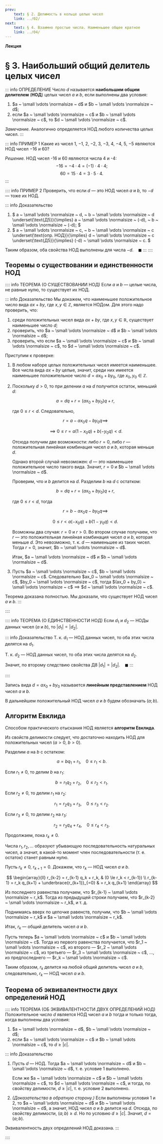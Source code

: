 ```yaml
---
prev:
    text: § 2. Делимость в кольце целых чисел
    link: ../02/
next:
    text: § 4. Взаимно простые числа. Наименьшее общее кратное
    link: ../04/
---
```


**Лекция**

# § 3. Наибольший общий делитель целых чисел

::: info ОПРЕДЕЛЕНИЕ
Число $d$ называется **наибольшим общим делителем** (**НОД**) целых чисел $a$ и $b$, если выполнены два условия:
1. $a ~ \small \vdots \normalsize ~ d$ и $b ~ \small \vdots \normalsize ~ d$;
2. если $a ~ \small \vdots \normalsize ~ c$ и $b ~ \small \vdots \normalsize ~ c$, то $d ~ \small \vdots \normalsize ~ c$.

*Замечание.* Аналогично определяется НОД любого количества целых чисел.
:::

::: info ПРИМЕР 1
Какие из чисел $1$, $-1$, $2$, $-2$, $3$, $-3$, $4$, $-4$, $5$, $-5$ являются НОД чисел $-16$ и $60$?

*Решение.* НОД чисел -16 и 60 являются числа 4 и -4:
$$ -16 = -4 \cdot 4 = (-1) \cdot 4 \cdot 4; $$
$$ 60 = 15 \cdot 4 = 3 \cdot 5 \cdot 4. $$
:::

:::: info ПРИМЕР 2
Проверить, что если $d$ — это НОД чисел $a$ и $b$, то $-d$ — тоже их НОД.

::: info Доказательство
1. $
   a ~ \small \vdots \normalsize ~ d, ~ b ~ \small \vdots \normalsize ~ d \underset{\text{Д5}}{\implies} a ~ \small \vdots \normalsize ~ (-d), ~ b ~ \small \vdots \normalsize ~ (-d);
   $
2. $
   a ~ \small \vdots \normalsize ~ c, ~ b ~ \small \vdots \normalsize ~ c \underset{\text{опр. НОД}}{\implies} d ~ \small \vdots \normalsize ~ c \underset{\text{Д5}}{\implies} (-d) ~ \small \vdots \normalsize ~ c.
   $

Таким образом, оба свойства НОД выполнены для числа $-d$. $~ ~ ~ \blacksquare$
:::
::::

## Теоремы о существовании и единственности НОД

:::: info ТЕОРЕМА (О СУЩЕСТВОВАНИИ НОД)
Если $a$ и $b$ — целые числа, не равные нулю, то существует их НОД.

::: info Доказательство
Мы докажем, что наименьшее положительное число вида $ax + by$, где $x, y \in \mathbb{Z}$, является НОДом. Для этого надо проверить, что:
1. среди положительных чисел вида $ax + by$, где $x, y \in \mathbb{R}$, существует наименьшее число $d$;
2. проверить, что $a ~ \small \vdots \normalsize ~ d$ и $b ~ \small \vdots \normalsize ~ d$;
4. проверить, что если $a ~ \small \vdots \normalsize ~ c$ и $b ~ \small \vdots \normalsize ~ c$, то $d ~ \small \vdots \normalsize ~ c$.

Приступим к проверке:
1. В любом наборе целых положительных чисел имеется наименьшее. Все числа вида $ax + by$ целые, значит, среди них имеется наименьшее положительное число $d = ax_0 + by_0$, где $x_0, y_0 \in \mathbb{Z}$.
2. Поскольку $d > 0$, то при делении $a$ на $d$ получится остаток, меньший $d$:

   $$
   a = dq + r = (ax_0 + by_0) q + r,
   $$

   где $0 \le r < d$. Следовательно,

   $$
   r = a - ax_0 q - by_0 q \implies
   $$

   $$
   \implies 0 \le r = a(1 - x_0 q) + b(-y_0 q) < d.
   $$

   Отсюда получим две возможности: либо $r = 0$, либо $r$ — положительная линейная комбинация чисел $a$ и $b$, которая меньше $d$.

   Однако второй случай невозможен: $d$ — это наименьшее положительное число такого вида. Значит, $r = 0$ и $b ~ \small \vdots \normalsize ~ d$.

   Проверим, что и $b$ делится на $d$. Разделим $b$ на $d$ с остатком:

   $$
   b = dq + r = (ax_0 + by_0)q + r,
   $$

   где $0 \le r < d$, тогда

   $$
   r = b - ax_0 q - by_0 q \implies
   $$

   $$
   0 \le r < a(-x_0 q) + b(1 - y_0 q) < d.
   $$

   Возможны два случая: $r = 0$ и $r > 0$. Во втором случае получаем, что $r$ — это положительная линейная комбинация чисел $a$ и $b$, которая меньше $d$. Это невозможно, т. к. $d$ — наименьшее из таких чисел. Тогда $r = 0$, значит, $b ~ \small \vdots \normalsize ~ d$.

   Итак, $a ~ \small \vdots \normalsize ~ d$ и $b ~ \small \vdots \normalsize ~ d$.

3. Пусть $a ~ \small \vdots \normalsize ~ c$, $b ~ \small \vdots \normalsize ~ c$. Следовательно $ax_0 ~ \small \vdots \normalsize ~ c$, $by_0 ~ \small \vdots \normalsize ~ c$, тогда $(ax_0 + by_0) ~ \small \vdots \normalsize ~ c$ $\implies$ $d ~ \small \vdots \normalsize ~ c$.

Теорема доказана полностью. Мы доказали, что существует НОД чисел $a$ и $b$.
:::

::::


:::: info ТЕОРЕМА (О ЕДИНСТВЕННОСТИ НОД)
Если $d_1$ и $d_2$ — НОДы данных чисел ($a$ и $b$), то $|d_1| = |d_2|$.

::: info Доказательство
Т. к. $d_1$ — НОД данных чисел, то оба этих числа делятся на $d_1$.

Т. к. $d_2$ — НОД данных чисел, то оба этих числа делятся на $d_2$.

Значит, по второму следствию свойства Д8 $|d_1| = |d_2|$. $~~~\blacksquare$
:::

::::

Запись вида $d = ax_0 + by_0$ называется **линейным представлением** НОД чисел $a$ и $b$.

В дальнейшем положительный НОД чисел $a$ и $b$ будем обозначать $(a; b)$.

## Алгоритм Евклида

Способом практического отыскания НОД является **алгоритм Евклида**.

Из свойств делимости следует, что достаточно находить НОД для положительных чисел ($a > 0$, $b > 0$).

Разделим $a$ на $b$ с остатком:

$$
a = bq_1 + r_1, ~ ~ ~ ~ 0 \le r_1 < b.
$$

Если $r_1 \ne 0$, то делим $b$ на $r_1$:

$$
b = r_1 q_2 + r_2, ~ ~ ~ ~ 0 \le r_2 < r_1.
$$

Если $r_2 \ne 0$, то делим $r_1$ на $r_2$:

$$
r_1 = r_2 q_3 + r_3, ~ ~ ~ ~ 0 \le r_3 < r_2.
$$

Если $r_3 \ne 0$, то делим $r_2$ на $r_3$:

$$
r_2 = r_3 q_4 + r_4, ~ ~ ~ ~ 0 \le r_4 < r_3.
$$

Продолжаем, пока $r_k \ne 0$.

Числа $r_1, r_2, ...$ образуют убывающую последовательность натуральных чисел, а значит, в какой-то момент член последовательности (т. е. остаток) станет равным нулю.

Пусть $r_k \ne 0$, $r_{k+1} = 0$. Докажем, что $r_k$ — НОД чисел $a$ и $b$.

$$
\begin{array}{ll}
r_{k-2} = r_{k-1} q_k + r_k, & (0 \le r_k < r_{k-1}) \\
r_{k-1} = r_k q_{k+1} + \underbrace{r_{k+1}}_{=0} & = r_k q_{k+1}
\end{array}
$$

Из последнего равенства получаем, что $r_{k-1} ~ \small \vdots \normalsize ~ r_k$. Тогда из предыдущей строки получаем, что $r_{k-2} ~ \small \vdots \normalsize ~ r_k$, и т. д.

Поднимаясь вверх по цепочке равенств, получим, что $b ~ \small \vdots \normalsize ~ r_k$ и $a ~ \small \vdots \normalsize ~ r_k$.

Итак, $r_k$ — общий делитель чисел $a$ и $b$.

Пусть теперь $a ~ \small \vdots \normalsize ~ c$ и $b ~ \small \vdots \normalsize ~ c$. Тогда из первого равенства получается, что $r_1 ~ \small \vdots \normalsize ~ c$, из второго — $r_2 ~ \small \vdots \normalsize ~ c$, из третьего — $r_3 ~ \small \vdots \normalsize ~ c$, ..., из предпоследнего — $r_k ~ \small \vdots \normalsize ~ c$.

Таким образом, $r_k$ делится на любой общий делитель чисел $a$ и $b$, следовательно, $r_k$ — НОД чисел $a$ и $b$.

## Теорема об эквивалентности двух определений НОД

:::: info ТЕОРЕМА (ОБ ЭКВИВАЛЕНТНОСТИ ДВУХ ОПРЕДЕЛЕНИЙ НОД)
Положительное число $d$ является НОД чисел $a$ и $b$ тогда и только тогда, когда выполнены два условия:
1. $a ~ \small \vdots \normalsize ~ d$, $b ~ \small \vdots \normalsize ~ d$;
2. если $a ~ \small \vdots \normalsize ~ c$ и $b ~ \small \vdots \normalsize ~ c$, то $d \ge |c|$.

::: info Доказательство
1. Пусть $d$ — НОД. Тогда $a ~ \small \vdots \normalsize ~ d$ и $b ~ \small \vdots \normalsize ~ d$, т. е. условие 1 выполнено.

   Если же $a ~ \small \vdots \normalsize ~ c$ и $b ~ \small \vdots \normalsize ~ c$, то $d ~ \small \vdots \normalsize ~ c$, и тогда, по свойству делимости, $d \ge |c|$, т. е. условие 2 выполнено.

2. *(Доказательство в обратную сторону.)* Если выполнены условия 1 и 2, то $a ~ \small \vdots \normalsize ~ d$ и $b ~ \small \vdots \normalsize ~ d$, а значит, НОД чисел $a$ и $b$ делится на $d$. Отсюда, по свойству делимости, $(a; b) \ge d$. Но по условию $d \ge |c|$. Значит, $d = (a; b)$.

Эквивалентность двух определений НОД доказана.
:::

::::